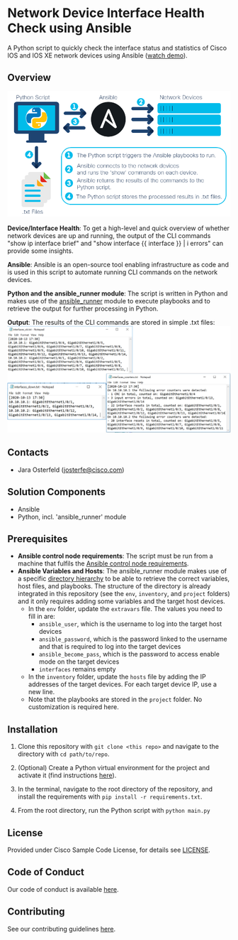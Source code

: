 # Network Device Interface Health Check using Ansible

A Python script to quickly check the interface status and statistics of Cisco IOS and IOS XE network devices using Ansible ([watch demo](https://youtu.be/GuE2HDsu03I)).


## Overview
 
![High Level Workflow](IMAGES/highlevel_workflow.png)

**Device/Interface Health**: To get a high-level and quick overview of whether network devices are up and running, the output of the CLI commands "show ip interface brief" and "show interface {{ interface }} | i errors" can provide some insights.  

**Ansible**: Ansible is an open-source tool enabling infrastructure as code and is used in this script to automate running CLI commands on the network devices. 

**Python and the ansible_runner module**: The script is written in Python and makes use of the [ansible_runner](https://ansible-runner.readthedocs.io/en/stable/python_interface.html) module to execute playbooks and to retrieve the output for further processing in Python. 

**Output**: The results of the CLI commands are stored in simple .txt files: ![Sample Output](IMAGES/sample_output.png)


## Contacts
* Jara Osterfeld (josterfe@cisco.com)


## Solution Components
* Ansible
* Python, incl. 'ansible_runner' module


## Prerequisites
- **Ansible control node requirements**: The script must be run from a machine that fulfils the [Ansible control node requirements](https://docs.ansible.com/ansible/latest/installation_guide/intro_installation.html#prerequisites).
- **Ansible Variables and Hosts**: The ansible_runner module makes use of a specific [directory hierarchy](https://ansible-runner.readthedocs.io/en/stable/intro.html#runner-input-directory-hierarchy) to be able to retrieve the correct variables, host files, and playbooks. The structure of the directory is already integrated in this repository (see the `env`, `inventory`, and `project` folders) and it only requires adding some variables and the target host devices. 
  - In the `env` folder, update the `extravars` file. The values you need to fill in are: 
    - `ansible_user`, which is the username to log into the target host devices
    - `ansible_password`, which is the password linked to the username and that is required to log into the target devices
    - `ansible_become_pass`, which is the password to access enable mode on the target devices
    - `interfaces` remains empty
   - In the `inventory` folder, update the `hosts` file by adding the IP addresses of the target devices. For each target device IP, use a new line.  
   - Note that the playbooks are stored in the `project` folder. No customization is required here.
   


## Installation

1. Clone this repository with `git clone <this repo>` and navigate to the directory with `cd path/to/repo`.

2. (Optional) Create a Python virtual environment for the project and activate it (find instructions [here](https://docs.python.org/3/tutorial/venv.html)).

3. In the terminal, navigate to the root directory of the repository, and install the requirements with `pip install -r requirements.txt`.

4. From the root directory, run the Python script with `python main.py`



## License
Provided under Cisco Sample Code License, for details see [LICENSE](./LICENSE).



## Code of Conduct
Our code of conduct is available [here](./CODE_OF_CONDUCT.md).



## Contributing
See our contributing guidelines [here](./CONTRIBUTING.md).
